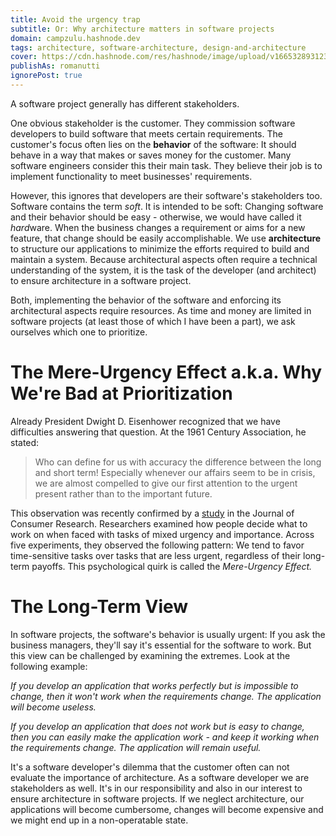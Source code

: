 ```yaml
---
title: Avoid the urgency trap 
subtitle: Or: Why architecture matters in software projects
domain: campzulu.hashnode.dev
tags: architecture, software-architecture, design-and-architecture
cover: https://cdn.hashnode.com/res/hashnode/image/upload/v1665328931237/kXGgAFOdK.jpg?w=1600&h=840&fit=crop&crop=entropy&auto=compress,format&format=webp
publishAs: romanutti
ignorePost: true
---
```


A software project generally has different stakeholders.

One obvious stakeholder is the customer. They commission software developers to build software that meets certain requirements. The customer's focus often lies on the **behavior** of the software: It should behave in a way that makes or saves money for the customer. Many software engineers consider this their main task. They believe their job is to implement functionality to meet businesses' requirements.

However, this ignores that developers are their software's stakeholders too. Software contains the term *soft*. It is intended to be soft: Changing software and their behavior should be easy - otherwise, we would have called it *hard*ware. When the business changes a requirement or aims for a new feature, that change should be easily accomplishable. We use **architecture** to structure our applications to minimize the efforts required to build and maintain a system. Because architectural aspects often require a technical understanding of the system, it is the task of the developer (and architect) to ensure architecture in a software project.

Both, implementing the behavior of the software and enforcing its architectural aspects require resources. As time and money are limited in software projects (at least those of which I have been a part), we ask ourselves which one to prioritize.

# The Mere-Urgency Effect a.k.a. Why We're Bad at Prioritization

Already President Dwight D. Eisenhower recognized that we have difficulties answering that question. At the 1961 Century Association, he stated:

> Who can define for us with accuracy the difference between the long and short term! Especially whenever our affairs seem to be in crisis, we are almost compelled to give our first attention to the urgent present rather than to the important future.

This observation was recently confirmed by a [study](https://www.researchgate.net/publication/327103488_The_Mere_Urgency_Effect) in the Journal of Consumer Research. Researchers examined how people decide what to work on when faced with tasks of mixed urgency and importance. Across five experiments, they observed the following pattern:
We tend to favor time-sensitive tasks over tasks that are less urgent, regardless of their long-term payoffs. This psychological quirk is called the *Mere-Urgency Effect.*

# The Long-Term View

In software projects, the software's behavior is usually urgent: If you ask the business managers, they'll say it's essential for the software to work. But this view can be challenged by examining the extremes. Look at the following example:

*If you develop an application that works perfectly but is impossible to change, then it won't work when the requirements change. The application will become useless.*

*If you develop an application that does not work but is easy to change, then you can easily make the application work - and keep it working when the requirements change. The application will remain useful.*

It's a software developer's dilemma that the customer often can not evaluate the importance of architecture. As a software developer we are stakeholders as well. It's in our responsibility and also in our interest to ensure architecture in software projects. If we neglect architecture, our applications will become cumbersome, changes will become expensive and we might end up in a non-operatable state.